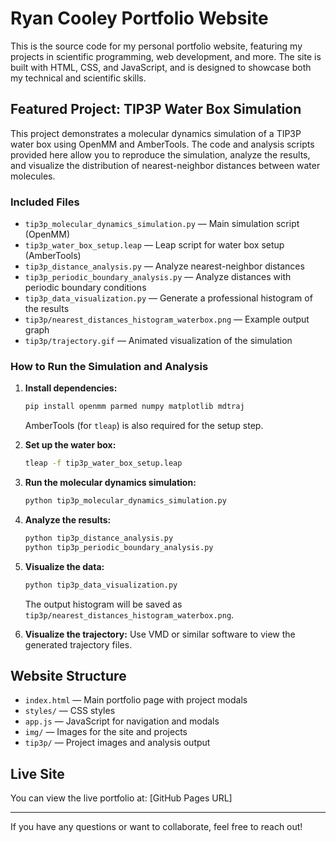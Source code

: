 # Ryan Cooley Portfolio Website

This is the source code for my personal portfolio website, featuring my projects in scientific programming, web development, and more. The site is built with HTML, CSS, and JavaScript, and is designed to showcase both my technical and scientific skills.

## Featured Project: TIP3P Water Box Simulation

This project demonstrates a molecular dynamics simulation of a TIP3P water box using OpenMM and AmberTools. The code and analysis scripts provided here allow you to reproduce the simulation, analyze the results, and visualize the distribution of nearest-neighbor distances between water molecules.

### Included Files
- `tip3p_molecular_dynamics_simulation.py` — Main simulation script (OpenMM)
- `tip3p_water_box_setup.leap` — Leap script for water box setup (AmberTools)
- `tip3p_distance_analysis.py` — Analyze nearest-neighbor distances
- `tip3p_periodic_boundary_analysis.py` — Analyze distances with periodic boundary conditions
- `tip3p_data_visualization.py` — Generate a professional histogram of the results
- `tip3p/nearest_distances_histogram_waterbox.png` — Example output graph
- `tip3p/trajectory.gif` — Animated visualization of the simulation

### How to Run the Simulation and Analysis
1. **Install dependencies:**
   ```bash
   pip install openmm parmed numpy matplotlib mdtraj
   ```
   AmberTools (for `tleap`) is also required for the setup step.

2. **Set up the water box:**
   ```bash
   tleap -f tip3p_water_box_setup.leap
   ```

3. **Run the molecular dynamics simulation:**
   ```bash
   python tip3p_molecular_dynamics_simulation.py
   ```

4. **Analyze the results:**
   ```bash
   python tip3p_distance_analysis.py
   python tip3p_periodic_boundary_analysis.py
   ```

5. **Visualize the data:**
   ```bash
   python tip3p_data_visualization.py
   ```
   The output histogram will be saved as `tip3p/nearest_distances_histogram_waterbox.png`.

6. **Visualize the trajectory:**
   Use VMD or similar software to view the generated trajectory files.

## Website Structure
- `index.html` — Main portfolio page with project modals
- `styles/` — CSS styles
- `app.js` — JavaScript for navigation and modals
- `img/` — Images for the site and projects
- `tip3p/` — Project images and analysis output

## Live Site
You can view the live portfolio at: [GitHub Pages URL]

---

If you have any questions or want to collaborate, feel free to reach out!

